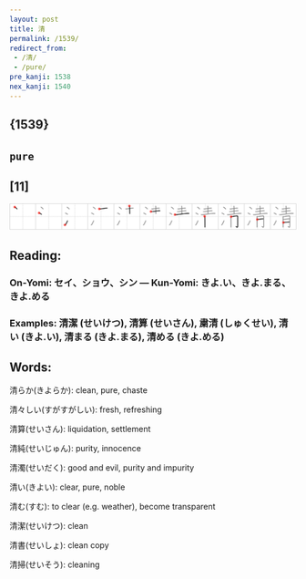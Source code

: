 ```yaml
---
layout: post
title: 清
permalink: /1539/
redirect_from:
 - /清/
 - /pure/
pre_kanji: 1538
nex_kanji: 1540
---
```


## {1539}

## `pure`

## [11]

<div class="stroke"><img src="../images/E6B885.png" /></div>

## Reading:

### On-Yomi: セイ、ショウ、シン &mdash; Kun-Yomi: きよ.い、きよ.まる、きよ.める

### Examples: 清潔 (せいけつ), 清算 (せいさん), 粛清 (しゅくせい), 清い (きよ.い), 清まる (きよ.まる), 清める (きよ.める)

## Words:

清らか(きよらか): clean, pure, chaste

清々しい(すがすがしい): fresh, refreshing

清算(せいさん): liquidation, settlement

清純(せいじゅん): purity, innocence

清濁(せいだく): good and evil, purity and impurity

清い(きよい): clear, pure, noble

清む(すむ): to clear (e.g. weather), become transparent

清潔(せいけつ): clean

清書(せいしょ): clean copy

清掃(せいそう): cleaning
